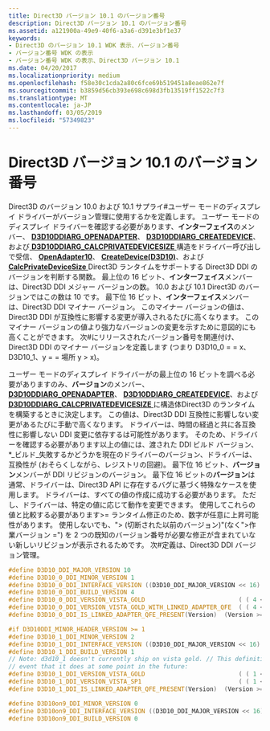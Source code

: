 ```yaml
---
title: Direct3D バージョン 10.1 のバージョン番号
description: Direct3D バージョン 10.1 のバージョン番号
ms.assetid: a121900a-49e9-40f6-a3a6-d391e3bf1e37
keywords:
- Direct3D のバージョン 10.1 WDK 表示、バージョン番号
- バージョン番号 WDK の表示
- バージョン番号 WDK の表示、Direct3D バージョン 10.1
ms.date: 04/20/2017
ms.localizationpriority: medium
ms.openlocfilehash: f58e30c1cda2a80c6fce69b519451a8eae862e7f
ms.sourcegitcommit: b3859d56cb393e698c698d3fb13519ff1522c7f3
ms.translationtype: MT
ms.contentlocale: ja-JP
ms.lasthandoff: 03/05/2019
ms.locfileid: "57349823"
---
```

# <a name="version-numbers-for-direct3d-version-101"></a>Direct3D バージョン 10.1 のバージョン番号


Direct3D のバージョン 10.0 および 10.1 サプライ\#ユーザー モードのディスプレイ ドライバーがバージョン管理に使用するかを定義します。 ユーザー モードのディスプレイ ドライバーを確認する必要があります、**インターフェイス**のメンバー、 [ **D3D10DDIARG\_OPENADAPTER**](https://msdn.microsoft.com/library/windows/hardware/ff541724)、 [ **D3D10DDIARG\_CREATEDEVICE**](https://msdn.microsoft.com/library/windows/hardware/ff541664)、および[ **D3D10DDIARG\_CALCPRIVATEDEVICESIZE** ](https://msdn.microsoft.com/library/windows/hardware/ff541649)構造をドライバー呼び出しで受信、 [ **OpenAdapter10**](https://msdn.microsoft.com/library/windows/hardware/ff568602)、 [ **CreateDevice(D3D10)**](https://msdn.microsoft.com/library/windows/hardware/ff540635)、および[ **CalcPrivateDeviceSize** ](https://msdn.microsoft.com/library/windows/hardware/ff538288) Direct3D ランタイムをサポートする Direct3D DDI のバージョンを判断する関数。 最上位の 16 ビット、**インターフェイス**メンバーは、Direct3D DDI メジャー バージョンの数。 10.0 および 10.1 Direct3D のバージョンではこの数は 10 です。 最下位 16 ビット、**インターフェイス**メンバーは、Direct3D DDI マイナー バージョン。 このマイナー バージョンの値は、Direct3D DDI が互換性に影響する変更が導入されるたびに高くなります。 このマイナー バージョンの値より強力なバージョンの変更を示すために意図的にも高くことができます。 次\#にリリースされたバージョン番号を関連付け、Direct3D DDI のマイナー バージョンを定義します (つまり D3D10\_0 = = x、D3D10\_1、y = = 場所 y &gt; x)。

ユーザー モードのディスプレイ ドライバーがの最上位の 16 ビットを調べる必要がありますのみ、**バージョン**のメンバー、 [ **D3D10DDIARG\_OPENADAPTER**](https://msdn.microsoft.com/library/windows/hardware/ff541724)、 [**D3D10DDIARG\_CREATEDEVICE**](https://msdn.microsoft.com/library/windows/hardware/ff541664)、および[ **D3D10DDIARG\_CALCPRIVATEDEVICESIZE** ](https://msdn.microsoft.com/library/windows/hardware/ff541649)に構造体Direct3D のランタイムを構築するときに決定します。 この値は、Direct3D DDI 互換性に影響しない変更があるたびに手動で高くなります。 ドライバーは、時間の経過と共に各互換性に影響しない DDI 変更に依存するは可能性があります。 そのため、ドライバーを確認する必要があります以上の値には、渡された DDI ビルド バージョン、 \*\_ビルド\_失敗するかどうかを現在のドライバーのバージョン、ドライバーは、互換性が (おそらくしながら、レジストリの回避)。 最下位 16 ビット、**バージョン**メンバーが DDI リビジョンのバージョン。 最下位 16 ビットの**バージョン**は通常、ドライバーは、Direct3D API に存在するバグに基づく特殊なケースを使用します。 ドライバーは、すべての値の作成に成功する必要があります。 ただし、ドライバーは、特定の値に応じて動作を変更できます。 使用してこれらの値と比較する必要があります&gt;= ランタイム修正のため、数字が任意に上昇可能性があります。 使用しないでも、"&gt; (切断された以前のバージョン)"(なく"&gt;作業バージョン =") を 2 つの既知のバージョン番号が必要な修正が含まれていない新しいリビジョンが表示されるためです。 次\#定義は、Direct3D DDI バージョン管理。

```cpp
#define D3D10_DDI_MAJOR_VERSION 10
#define D3D10_0_DDI_MINOR_VERSION 1
#define D3D10_0_DDI_INTERFACE_VERSION ((D3D10_DDI_MAJOR_VERSION << 16) | D3D10_0_DDI_MINOR_VERSION)
#define D3D10_0_DDI_BUILD_VERSION 4
#define D3D10_0_DDI_VERSION_VISTA_GOLD                          ( ( 4 << 16 ) | 6000 )
#define D3D10_0_DDI_VERSION_VISTA_GOLD_WITH_LINKED_ADAPTER_QFE  ( ( 4 << 16 ) | 6008 )
#define D3D10_0_DDI_IS_LINKED_ADAPTER_QFE_PRESENT(Version)  (Version >= D3D10_0_DDI_VERSION_VISTA_GOLD_WITH_LINKED_ADAPTER_QFE)

#if D3D10DDI_MINOR_HEADER_VERSION >= 1
#define D3D10_1_DDI_MINOR_VERSION 2
#define D3D10_1_DDI_INTERFACE_VERSION ((D3D10_DDI_MAJOR_VERSION << 16) | D3D10_1_DDI_MINOR_VERSION)
#define D3D10_1_DDI_BUILD_VERSION 1
// Note: d3d10_1 doesn't currently ship on vista gold. // This definition is included for completeness in the 
// event that it does at some point in the future:
#define D3D10_1_DDI_VERSION_VISTA_GOLD                          ( ( 1 << 16 ) | 6000 )
#define D3D10_1_DDI_VERSION_VISTA_SP1                           ( ( 1 << 16 ) | 6008 )
#define D3D10_1_DDI_IS_LINKED_ADAPTER_QFE_PRESENT(Version)  (Version >= D3D10_1_DDI_VERSION_VISTA_SP1)

#define D3D10on9_DDI_MINOR_VERSION 0
#define D3D10on9_DDI_INTERFACE_VERSION ((D3D10_DDI_MAJOR_VERSION << 16) | D3D10on9_DDI_MINOR_VERSION)
#define D3D10on9_DDI_BUILD_VERSION 0
```

 

 





